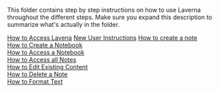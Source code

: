 This folder contains step by step instructions on how to use Laverna throughout the different steps. Make sure you expand this description to summarize what's actually in the folder. 


[How to Access Lavena](2.1-How%to%Access%Laverna.md)
[New User Instructions](2.2-New%User%Instructions.md)
[How to create a note](2.3-How%to%Create%a%Note.md)  
[How to Create a Notebook](2.4-How%to%Create%a%Notebook.md)  
[How to Access a Notebook](2.5-How%to%Access%a%Notebook.md)  
[How to Access all Notes](2.6-How%to%Access%all%Notes.md)  
[How to Edit Existing Content](2.7-How%to%Edit%Existing%Content.md)  
[How to Delete a Note](2.8-How%to%Delete%a%Note.md)  
[How to Format Text](2.9-How%to%Format%Text.md)  


[refrence id for instructions]:https://github.com/umwrit350sp17/team-7/blob/master/Rough%20Draft/How%20to%20Use%20Laverna/2.2-New%20User%20Instructions.md
